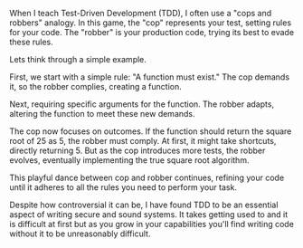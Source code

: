 When I teach Test-Driven Development (TDD), I often use a "cops and robbers" analogy. In this game, the "cop" represents your test, setting rules for your code. The "robber" is your production code, trying its best to evade these rules.

Lets think through a simple example.

First, we start with a simple rule: "A function must exist." The cop demands it, so the robber complies, creating a function.

Next, requiring specific arguments for the function. The robber adapts, altering the function to meet these new demands.

The cop now focuses on outcomes. If the function should return the square root of 25 as 5, the robber must comply. At first, it might take shortcuts, directly returning 5. But as the cop introduces more tests, the robber evolves, eventually implementing the true square root algorithm.

This playful dance between cop and robber continues, refining your code until it adheres to all the rules you need to perform your task.

Despite how controversial it can be, I have found TDD to be an essential aspect of writing secure and sound systems. It takes getting used to and it is difficult at first but as you grow in your capabilities you'll find writing code without it to be unreasonably difficult.
